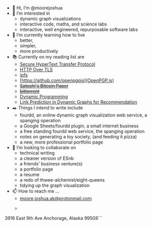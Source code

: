 - 👋 Hi, I’m @moorejoshua
- 👀 I’m interested in 
  - dynamic graph visualizations
  - interactive code, maths, and science labs
  - interactive, well engineered, repurposable software labs
- 🌱 I’m currently learning how to live 
  - better, 
  - simpler, 
  - more productively
- :books: Currently on my reading list are
  - [Secure HyperText Transfer Protocol](https://datatracker.ietf.org/doc/html/rfc2660)
  - [HTTP Over TLS](https://datatracker.ietf.org/doc/html/rfc2818)
  - [ipfs](https://docs.ipfs.io/)
  - [https://github.com/openpgpjs](OpenPGP.js)
  - ~~[Satoshi's Bitcoin Paper](https://bitcoin.org/bitcoin.pdf)~~
  - ~~[bittorrent](https://en.wikipedia.org/wiki/BitTorrent)~~
  - [Dynamic Programming](https://en.wikipedia.org/wiki/Dynamic_programming)
  - [Link Prediction in Dynamic Graphs for Recommendation](https://arxiv.org/abs/1811.07174)
- :black_nib: Things I intend to write include
  - fourdd, an online dynamic graph visualization web service, a spanging operation
  - a Google Sheets/fourdd plugin, a small internet business
  - a free standing fourdd web service, the spanging operation
  - notes on generating a toy society, (and feeding it pizza)
  - a new, more professional portfolio page
- 💞️ I’m looking to collaborate on
  - technical writing
  - a cleaner version of ESnb
  - a friends' business venture(s)
  - a portfolio page
  - a resume
  - a redo of thwee-alchemist/eight-queens
  - tidying up the graph visualization
- 📫 How to reach me ...
  - moore.joshua.ak@protonmail.com
  - ```Joshua M. Moore
3916 East 9th Ave
Anchorage, Alaska 99508```
